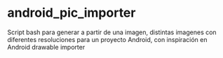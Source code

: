 # android_pic_importer
Script bash para generar a partir de una imagen, distintas imagenes con diferentes resoluciones para un proyecto Android, con inspiración en Android drawable importer

